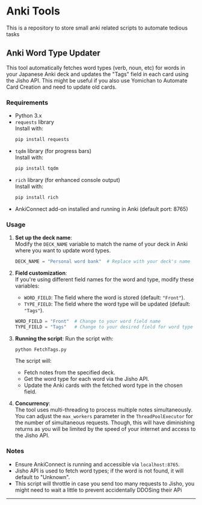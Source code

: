 # Anki Tools
This is a repository to store small anki related scripts to automate tedious tasks
## Anki Word Type Updater

This tool automatically fetches word types (verb, noun, etc) for words in your Japanese Anki deck and updates the "Tags" field in each card using the Jisho API. This might be useful if you also use Yomichan to Automate Card Creation and need to update old cards.

### Requirements
- Python 3.x
- `requests` library  
  Install with:  
  ```bash
  pip install requests
  ```
- `tqdm` library (for progress bars)  
  Install with:  
  ```bash
  pip install tqdm
  ```
- `rich` library (for enhanced console output)  
  Install with:  
  ```bash
  pip install rich
  ```
- AnkiConnect add-on installed and running in Anki (default port: 8765)

### Usage

1. **Set up the deck name**:  
   Modify the `DECK_NAME` variable to match the name of your deck in Anki where you want to update word types.

   ```python
   DECK_NAME = "Personal word bank"  # Replace with your deck's name
   ```

2. **Field customization**:  
   If you're using different field names for the word and type, modify these variables:
   
   - `WORD_FIELD`: The field where the word is stored (default: `"Front"`).
   - `TYPE_FIELD`: The field where the word type will be updated (default: `"Tags"`).

   ```python
   WORD_FIELD = "Front"  # Change to your word field name
   TYPE_FIELD = "Tags"   # Change to your desired field for word type
   ```

3. **Running the script**:
   Run the script with:
   
   ```bash
   python FetchTags.py
   ```

   The script will:
   - Fetch notes from the specified deck.
   - Get the word type for each word via the Jisho API.
   - Update the Anki cards with the fetched word type in the chosen field.

4. **Concurrency**:  
   The tool uses multi-threading to process multiple notes simultaneously. You can adjust the `max_workers` parameter in the `ThreadPoolExecutor` for the number of simultaneous requests. Though, this will have diminishing returns as you will be limited by the speed of your internet and access to the Jisho API.

### Notes

- Ensure AnkiConnect is running and accessible via `localhost:8765`.
- Jisho API is used to fetch word types; if the word is not found, it will default to "Unknown".
- This script will throttle in case you send too many requests to Jisho, you might need to wait a little to prevent accidentally DDOSing their APi
---
